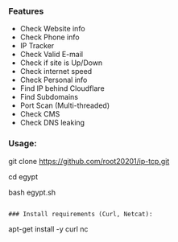
### Features

- Check Website info
- Check Phone info
- IP Tracker
- Check Valid E-mail
- Check if site is Up/Down
- Check internet speed
- Check Personal info
- Find IP behind Cloudflare
- Find Subdomains
- Port Scan (Multi-threaded)
- Check CMS
- Check DNS leaking


### Usage: 
git clone https://github.com/root20201/ip-tcp.git

cd egypt

bash egypt.sh
```

### Install requirements (Curl, Netcat):

```
apt-get install -y curl nc
```
